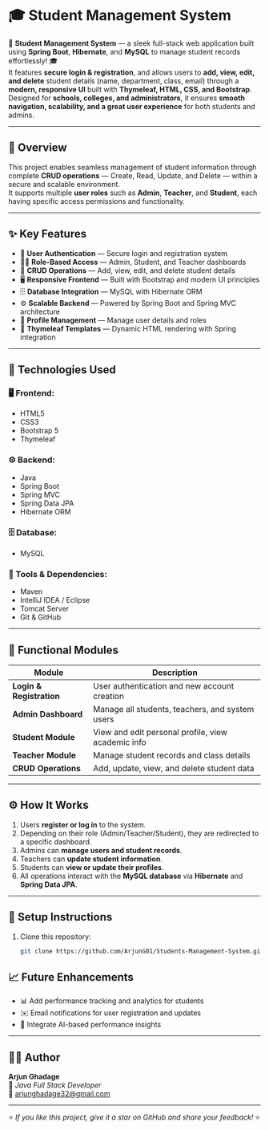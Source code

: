 # 🎓 Student Management System

🚀 **Student Management System** — a sleek full-stack web application built using **Spring Boot**, **Hibernate**, and **MySQL** to manage student records effortlessly! 🎓  
It features **secure login & registration**, and allows users to **add, view, edit, and delete** student details (name, department, class, email) through a **modern, responsive UI** built with **Thymeleaf, HTML, CSS, and Bootstrap**.  
Designed for **schools, colleges, and administrators**, it ensures **smooth navigation, scalability, and a great user experience** for both students and admins.

---

## 🚀 Overview

This project enables seamless management of student information through complete **CRUD operations** — Create, Read, Update, and Delete — within a secure and scalable environment.  
It supports multiple **user roles** such as **Admin**, **Teacher**, and **Student**, each having specific access permissions and functionality.

---

## ✨ Key Features

- 🔐 **User Authentication** — Secure login and registration system  
- 👩‍🏫 **Role-Based Access** — Admin, Student, and Teacher dashboards  
- 🧾 **CRUD Operations** — Add, view, edit, and delete student details  
- 🖥️ **Responsive Frontend** — Built with Bootstrap and modern UI principles  
- 🗄️ **Database Integration** — MySQL with Hibernate ORM  
- ⚙️ **Scalable Backend** — Powered by Spring Boot and Spring MVC architecture  
- 💾 **Profile Management** — Manage user details and roles  
- 🎯 **Thymeleaf Templates** — Dynamic HTML rendering with Spring integration  

---

## 🧠 Technologies Used

### 🖥️ Frontend:
- HTML5  
- CSS3  
- Bootstrap 5  
- Thymeleaf  

### ⚙️ Backend:
- Java  
- Spring Boot  
- Spring MVC  
- Spring Data JPA  
- Hibernate ORM  

### 🗄️ Database:
- MySQL  

### 🔧 Tools & Dependencies:
- Maven  
- IntelliJ IDEA / Eclipse  
- Tomcat Server  
- Git & GitHub  

---

## 🧩 Functional Modules

| Module | Description |
|--------|-------------|
| **Login & Registration** | User authentication and new account creation |
| **Admin Dashboard** | Manage all students, teachers, and system users |
| **Student Module** | View and edit personal profile, view academic info |
| **Teacher Module** | Manage student records and class details |
| **CRUD Operations** | Add, update, view, and delete student data |

---

## ⚙️ How It Works

1. Users **register or log in** to the system.  
2. Depending on their role (Admin/Teacher/Student), they are redirected to a specific dashboard.  
3. Admins can **manage users and student records**.  
4. Teachers can **update student information**.  
5. Students can **view or update their profiles**.  
6. All operations interact with the **MySQL database** via **Hibernate** and **Spring Data JPA**.  

---

## 🧾 Setup Instructions

1. Clone this repository:
   ```bash
   git clone https://github.com/ArjunG01/Students-Management-System.git

## 📈 Future Enhancements
- 📊 Add performance tracking and analytics for students  
- ✉️ Email notifications for user registration and updates  
- 🧠 Integrate AI-based performance insights  

---

## 👨‍💻 Author
**Arjun Ghadage**  
💼 *Java Full Stack Developer*  
📧 [arjunghadage32@gmail.com](mailto:arjunghadage32@gmail.com)

---

⭐ *If you like this project, give it a star on GitHub and share your feedback!* ⭐
